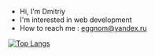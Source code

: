 - Hi, I’m Dmitriy
- I'm interested in web development
- How to reach me : eggnom@yandex.ru

<!---
e-number/e-number is a ✨ special ✨ repository because its `README.md` (this file) appears on your GitHub profile.
You can click the Preview link to take a look at your changes.
--->
[![Top Langs](https://github-readme-stats.vercel.app/api/top-langs/?username=e-number&langs_count=6&layout=compact)](https://github.com/anuraghazra/github-readme-stats)

